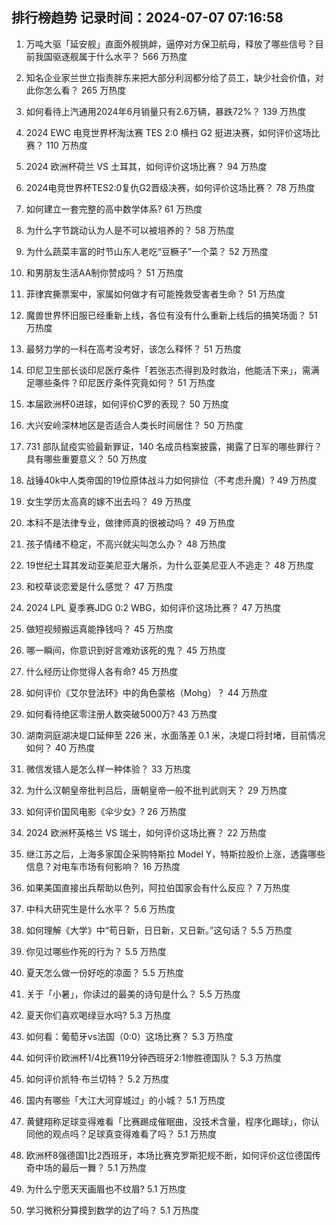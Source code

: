 
## 排行榜趋势 记录时间：2024-07-07 07:16:58
  
  1. 万吨大驱「延安舰」直面外舰挑衅，逼停对方保卫航母，释放了哪些信号？目前我国驱逐舰属于什么水平？ 566 万热度
    
  2. 知名企业家兰世立指责胖东来把大部分利润都分给了员工，缺少社会价值，对此你怎么看？ 265 万热度
    
  3. 如何看待上汽通用2024年6月销量只有2.6万辆，暴跌72%？ 139 万热度
    
  4. 2024 EWC 电竞世界杯淘汰赛 TES 2:0 横扫 G2 挺进决赛，如何评价这场比赛？ 110 万热度
    
  5. 2024 欧洲杯荷兰 VS 土耳其，如何评价这场比赛？ 94 万热度
    
  6. 2024电竞世界杯TES2:0复仇G2晋级决赛，如何评价这场比赛？ 78 万热度
    
  7. 如何建立一套完整的高中数学体系? 61 万热度
    
  8. 为什么字节跳动认为人是不可以被培养的？ 58 万热度
    
  9. 为什么蔬菜丰富的时节山东人老吃“豆橛子”一个菜？ 52 万热度
    
  10. 和男朋友生活AA制你赞成吗？ 51 万热度
    
  11. 菲律宾撕票案中，家属如何做才有可能挽救受害者生命？ 51 万热度
    
  12. 魔兽世界怀旧服已经重新上线，各位有没有什么重新上线后的搞笑场面？ 51 万热度
    
  13. 最努力学的一科在高考没考好，该怎么释怀？ 51 万热度
    
  14. 印尼卫生部长谈印尼医疗条件「若张志杰得到及时救治，他能活下来」，需满足哪些条件？印尼医疗条件究竟如何？ 51 万热度
    
  15. 本届欧洲杯0进球，如何评价C罗的表现？ 50 万热度
    
  16. 大兴安岭深林地区是否适合人类长时间居住？ 50 万热度
    
  17. 731 部队鼠疫实验最新罪证，140 名成员档案披露，揭露了日军的哪些罪行？具有哪些重要意义？ 50 万热度
    
  18. 战锤40k中人类帝国的19位原体战斗力如何排位（不考虑升魔）? 49 万热度
    
  19. 女生学历太高真的嫁不出去吗？ 49 万热度
    
  20. 本科不是法律专业，做律师真的很被动吗？ 49 万热度
    
  21. 孩子情绪不稳定，不高兴就尖叫怎么办？ 48 万热度
    
  22. 19世纪土耳其发动亚美尼亚大屠杀，为什么亚美尼亚人不逃走？ 48 万热度
    
  23. 和校草谈恋爱是什么感觉？ 47 万热度
    
  24. 2024 LPL 夏季赛JDG 0:2 WBG，如何评价这场比赛？ 47 万热度
    
  25. 做短视频搬运真能挣钱吗？ 45 万热度
    
  26. 哪一瞬间，你意识到好言难劝该死的鬼？ 45 万热度
    
  27. 什么经历让你觉得人各有命? 45 万热度
    
  28. 如何评价《艾尔登法环》中的角色蒙格（Mohg）？ 44 万热度
    
  29. 如何看待绝区零注册人数突破5000万? 43 万热度
    
  30. 湖南洞庭湖决堤口延伸至 226 米，水面落差 0.1 米，决堤口将封堵，目前情况如何？ 40 万热度
    
  31. 微信发错人是怎么样一种体验？ 33 万热度
    
  32. 为什么汉朝皇帝批判吕后，唐朝皇帝一般不批判武则天？ 29 万热度
    
  33. 如何评价国风电影《伞少女》? 26 万热度
    
  34. 2024 欧洲杯英格兰 VS 瑞士，如何评价这场比赛？ 22 万热度
    
  35. 继江苏之后，上海多家国企采购特斯拉 Model Y，特斯拉股价上涨，透露哪些信息？对电车市场有何影响？ 16 万热度
    
  36. 如果美国直接出兵帮助以色列，阿拉伯国家会有什么反应？ 7 万热度
    
  37. 中科大研究生是什么水平？ 5.6 万热度
    
  38. 如何理解《大学》中“苟日新，日日新，又日新。”这句话？ 5.5 万热度
    
  39. 你见过哪些作死的行为？ 5.5 万热度
    
  40. 夏天怎么做一份好吃的凉面？ 5.5 万热度
    
  41. 关于「小暑」，你读过的最美的诗句是什么？ 5.5 万热度
    
  42. 夏天你们喜欢喝绿豆水吗? 5.3 万热度
    
  43. 如何看：葡萄牙vs法国（0:0）这场比赛？ 5.3 万热度
    
  44. 如何评价欧洲杯1/4比赛119分钟西班牙2:1惨胜德国队？ 5.3 万热度
    
  45. 如何评价凯特·布兰切特？ 5.2 万热度
    
  46. 国内有哪些「大江大河穿城过」的小城？ 5.1 万热度
    
  47. 黄健翔称足球变得难看「比赛踢成催眠曲，没技术含量，程序化踢球」，你认同他的观点吗？足球真变得难看了吗？ 5.1 万热度
    
  48. 欧洲杯8强德国1比2西班牙，本场比赛克罗斯犯规不断，如何评价这位德国传奇中场的最后一舞？ 5.1 万热度
    
  49. 为什么宁愿天天画眉也不纹眉? 5.1 万热度
    
  50. 学习微积分算摸到数学的边了吗？ 5.1 万热度
    
